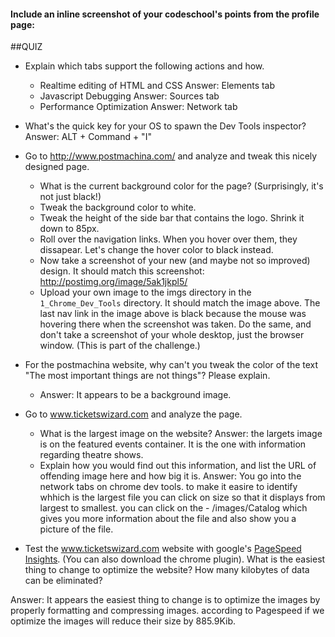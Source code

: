 #### Include an inline screenshot of your codeschool's points from the profile page:

<!-- Modify the Markdown to include your answers. Don't delete the questions! -->

##QUIZ
* Explain which tabs support the following actions and how.
  * Realtime editing of HTML and CSS 
    Answer: Elements tab 
  * Javascript Debugging
    Answer: Sources tab 
  * Performance Optimization
    Answer: Network tab

* What's the quick key for your OS to spawn the Dev Tools inspector?
  Answer: ALT + Command + "I" 

* Go to http://www.postmachina.com/ and analyze and tweak this nicely designed page.
  * What is the current background color for the page?  (Surprisingly, it's not just black!)
  * Tweak the background color to white.
  * Tweak the height of the side bar that contains the logo.  Shrink it down to 85px.
  * Roll over the navigation links.  When you hover over them, they dissapear.  Let's change the hover color to black instead.
  * Now take a screenshot of your new (and maybe not so improved) design.  It should match this screenshot: http://postimg.org/image/5ak1jkpl5/
  * Upload your own image to the imgs directory in the `1_Chrome_Dev_Tools` directory.  It should match the image above. The last nav link in the image above is black because the mouse was hovering there when the screenshot was taken. Do the same, and don't take a screenshot of your whole desktop, just the browser window. (This is part of the challenge.)

* For the postmachina website, why can't you tweak the color of the text "The most important things are not things"?  Please explain.
   - Answer: It appears to be a background image.

* Go to www.ticketswizard.com and analyze the page.  
  * What is the largest image on the website? 
     Answer: the largets image is on the featured events container. It is the one with information regarding theatre shows. 
  * Explain how you would find out this information, and list the URL of offending image here and how big it is. 
     Answer: You go into the network tabs on chrome dev tools. to make it easire to identify whhich is the largest file you can click on size so that it displays from largest to smallest. you can click on the - /images/Catalog which gives you more information about the file and also show you a picture of the file.


* Test the www.ticketswizard.com website with google's [PageSpeed Insights](http://www.ticketswizard.com/).  (You can also download the chrome plugin).  What is the easiest thing to change to optimize the website?  How many kilobytes of data can be eliminated?

Answer: It appears the easiest thing to change is to optimize the images by properly formatting and compressing images. according to Pagespeed if we optimize the images will reduce their size  by 885.9Kib.  
